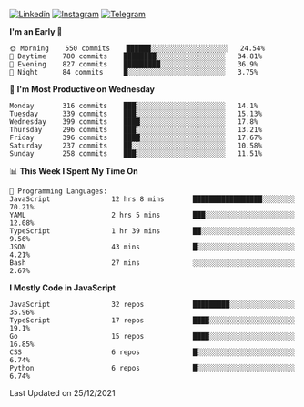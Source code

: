 [![Linkedin](https://img.shields.io/badge/-Archie-blue?style=flat-square&labelColor=gray&logo=Linkedin&logoColor=white&link=https://www.linkedin.com/in/archisdi)](https://www.linkedin.com/in/archisdi)
[![Instagram](https://img.shields.io/badge/-@archisdi-orange?style=flat-square&labelColor=gray&logo=Instagram&logoColor=white&link=https://www.instagram.com/archisdi)](https://www.instagram.com/archisdi)
[![Telegram](https://img.shields.io/badge/-aai-informational?style=flat-square&labelColor=gray&logo=telegram&logoColor=white&link=https://t.me/archisdi)](https://t.me/archisdi)

<!--START_SECTION:waka-->
**I'm an Early 🐤** 

```text
🌞 Morning    550 commits    ██████░░░░░░░░░░░░░░░░░░░   24.54% 
🌆 Daytime    780 commits    ████████░░░░░░░░░░░░░░░░░   34.81% 
🌃 Evening    827 commits    █████████░░░░░░░░░░░░░░░░   36.9% 
🌙 Night      84 commits     █░░░░░░░░░░░░░░░░░░░░░░░░   3.75%

```
📅 **I'm Most Productive on Wednesday** 

```text
Monday       316 commits    ███░░░░░░░░░░░░░░░░░░░░░░   14.1% 
Tuesday      339 commits    ███░░░░░░░░░░░░░░░░░░░░░░   15.13% 
Wednesday    399 commits    ████░░░░░░░░░░░░░░░░░░░░░   17.8% 
Thursday     296 commits    ███░░░░░░░░░░░░░░░░░░░░░░   13.21% 
Friday       396 commits    ████░░░░░░░░░░░░░░░░░░░░░   17.67% 
Saturday     237 commits    ██░░░░░░░░░░░░░░░░░░░░░░░   10.58% 
Sunday       258 commits    ███░░░░░░░░░░░░░░░░░░░░░░   11.51%

```


📊 **This Week I Spent My Time On** 

```text
💬 Programming Languages: 
JavaScript               12 hrs 8 mins       █████████████████░░░░░░░░   70.21% 
YAML                     2 hrs 5 mins        ███░░░░░░░░░░░░░░░░░░░░░░   12.08% 
TypeScript               1 hr 39 mins        ██░░░░░░░░░░░░░░░░░░░░░░░   9.56% 
JSON                     43 mins             █░░░░░░░░░░░░░░░░░░░░░░░░   4.21% 
Bash                     27 mins             ░░░░░░░░░░░░░░░░░░░░░░░░░   2.67%

```

**I Mostly Code in JavaScript** 

```text
JavaScript               32 repos            █████████░░░░░░░░░░░░░░░░   35.96% 
TypeScript               17 repos            ████░░░░░░░░░░░░░░░░░░░░░   19.1% 
Go                       15 repos            ████░░░░░░░░░░░░░░░░░░░░░   16.85% 
CSS                      6 repos             █░░░░░░░░░░░░░░░░░░░░░░░░   6.74% 
Python                   6 repos             █░░░░░░░░░░░░░░░░░░░░░░░░   6.74%

```



 Last Updated on 25/12/2021
<!--END_SECTION:waka-->